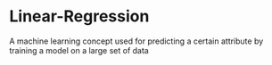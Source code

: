 # Linear-Regression
A machine learning concept used for predicting a certain attribute by training a model on a large set of data
